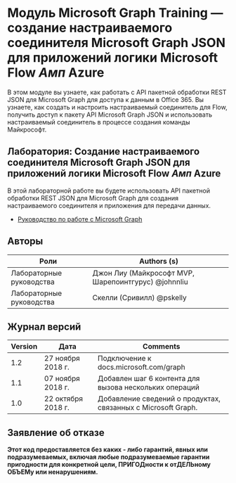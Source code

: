 # <a name="microsoft-graph-training-module---create-a-microsoft-graph-json-batch-custom-connector-for-microsoft-flow--azure-logic-apps"></a>Модуль Microsoft Graph Training — создание настраиваемого соединителя Microsoft Graph JSON для приложений логики Microsoft Flow _Амп_ Azure

В этом модуле вы узнаете, как работать с API пакетной обработки REST JSON для Microsoft Graph для доступа к данным в Office 365. Вы узнаете, как создать и настроить настраиваемый соединитель для Flow, получить доступ к пакету API Microsoft Graph JSON и использовать настраиваемый соединитель в процессе создания команды Майкрософт.

## <a name="lab---create-a-microsoft-graph-json-batch-custom-connector-for-microsoft-flow--azure-logic-apps"></a>Лаборатория: Создание настраиваемого соединителя Microsoft Graph JSON для приложений логики Microsoft Flow _Амп_ Azure

В этой лабораторной работе вы будете использовать API пакетной обработки REST JSON для Microsoft Graph для создания настраиваемого соединителя и приложения для передачи данных.

- [Руководство по работе с Microsoft Graph](https://docs.microsoft.com/graph/training/flow-tutorial)

## <a name="contributors"></a>Авторы

| Роли | Authors (s) |
| ------| ----------|
| Лабораторные руководства | Джон Лиу (Майкрософт MVP, Шарепоинтгурус) @johnnliu |
| Лабораторные руководства | Скелли (Сривилл) @pskelly |

## <a name="version-history"></a>Журнал версий

| Version | Дата | Comments |
| ------- | -----| -------- |
| 1.2 | 27 ноября 2018 г. | Подключение к docs.microsoft.com/graph |
| 1.1 | 07 ноября 2018 г. | Добавлен шаг 6 контента для вызова нескольких операций |
| 1.0 | 22 октября 2018 г. | Добавление сведений о продуктах, связанных с Microsoft Graph. |

## <a name="disclaimer"></a>Заявление об отказе

**Этот код предоставляется без каких *-* либо гарантий, явных или подразумеваемых, включая любые подразумеваемые гарантии пригодности для конкретной цели, ПРИГОДности к отДЕЛЬному ОБЪЕМу или ненарушениям.**